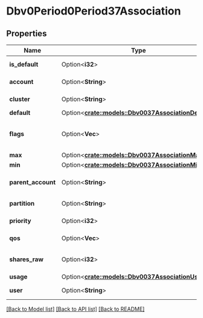 # Dbv0Period0Period37Association

## Properties

Name | Type | Description | Notes
------------ | ------------- | ------------- | -------------
**is_default** | Option<**i32**> | is default association | [optional]
**account** | Option<**String**> | Assigned account | [optional]
**cluster** | Option<**String**> | Assigned cluster | [optional]
**default** | Option<[**crate::models::Dbv0037AssociationDefault**](dbv0_0_37_association_default.md)> |  | [optional]
**flags** | Option<**Vec<String>**> | List of properties of association | [optional]
**max** | Option<[**crate::models::Dbv0037AssociationMax**](dbv0_0_37_association_max.md)> |  | [optional]
**min** | Option<[**crate::models::Dbv0037AssociationMin**](dbv0_0_37_association_min.md)> |  | [optional]
**parent_account** | Option<**String**> | Parent account name | [optional]
**partition** | Option<**String**> | Assigned partition | [optional]
**priority** | Option<**i32**> | Assigned priority | [optional]
**qos** | Option<**Vec<String>**> | Assigned QOS | [optional]
**shares_raw** | Option<**i32**> | Raw fairshare shares | [optional]
**usage** | Option<[**crate::models::Dbv0037AssociationUsage**](dbv0_0_37_association_usage.md)> |  | [optional]
**user** | Option<**String**> | Assigned user | [optional]

[[Back to Model list]](../README.md#documentation-for-models) [[Back to API list]](../README.md#documentation-for-api-endpoints) [[Back to README]](../README.md)


